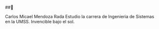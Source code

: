##👋

Carlos Micael Mendoza Rada
Estudio la carrera de Ingenieria de Sistemas en la UMSS.
Invencible bajo el sol.
